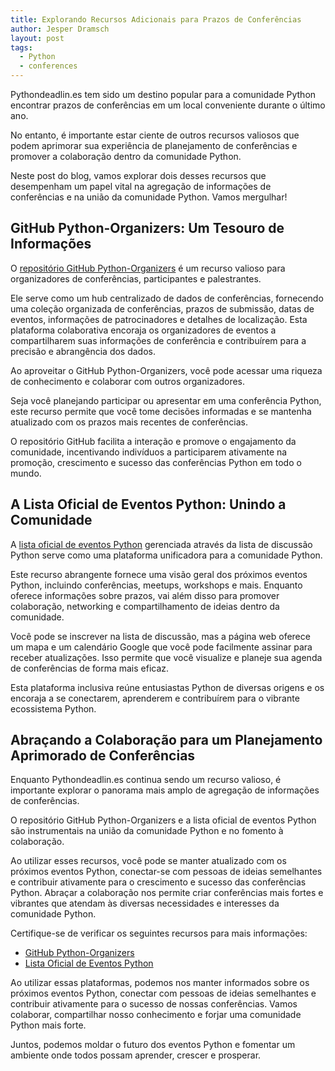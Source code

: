 ```yaml
---
title: Explorando Recursos Adicionais para Prazos de Conferências
author: Jesper Dramsch
layout: post
tags:
  - Python
  - conferences
---
```


Pythondeadlin.es tem sido um destino popular para a comunidade Python encontrar prazos de conferências em um local conveniente durante o último ano.

No entanto, é importante estar ciente de outros recursos valiosos que podem aprimorar sua experiência de planejamento de conferências e promover a colaboração dentro da comunidade Python.

Neste post do blog, vamos explorar dois desses recursos que desempenham um papel vital na agregação de informações de conferências e na união da comunidade Python. Vamos mergulhar!

## GitHub Python-Organizers: Um Tesouro de Informações

O [repositório GitHub Python-Organizers](https://github.com/python-organizers/conferences) é um recurso valioso para organizadores de conferências, participantes e palestrantes.

Ele serve como um hub centralizado de dados de conferências, fornecendo uma coleção organizada de conferências, prazos de submissão, datas de eventos, informações de patrocinadores e detalhes de localização. Esta plataforma colaborativa encoraja os organizadores de eventos a compartilharem suas informações de conferência e contribuírem para a precisão e abrangência dos dados.

Ao aproveitar o GitHub Python-Organizers, você pode acessar uma riqueza de conhecimento e colaborar com outros organizadores.

Seja você planejando participar ou apresentar em uma conferência Python, este recurso permite que você tome decisões informadas e se mantenha atualizado com os prazos mais recentes de conferências.

O repositório GitHub facilita a interação e promove o engajamento da comunidade, incentivando indivíduos a participarem ativamente na promoção, crescimento e sucesso das conferências Python em todo o mundo.

## A Lista Oficial de Eventos Python: Unindo a Comunidade

A [lista oficial de eventos Python](https://www.python.org/events/) gerenciada através da lista de discussão Python serve como uma plataforma unificadora para a comunidade Python.

Este recurso abrangente fornece uma visão geral dos próximos eventos Python, incluindo conferências, meetups, workshops e mais. Enquanto oferece informações sobre prazos, vai além disso para promover colaboração, networking e compartilhamento de ideias dentro da comunidade.

Você pode se inscrever na lista de discussão, mas a página web oferece um mapa e um calendário Google que você pode facilmente assinar para receber atualizações. Isso permite que você visualize e planeje sua agenda de conferências de forma mais eficaz.

Esta plataforma inclusiva reúne entusiastas Python de diversas origens e os encoraja a se conectarem, aprenderem e contribuírem para o vibrante ecossistema Python.

## Abraçando a Colaboração para um Planejamento Aprimorado de Conferências

Enquanto Pythondeadlin.es continua sendo um recurso valioso, é importante explorar o panorama mais amplo de agregação de informações de conferências.

O repositório GitHub Python-Organizers e a lista oficial de eventos Python são instrumentais na união da comunidade Python e no fomento à colaboração.

Ao utilizar esses recursos, você pode se manter atualizado com os próximos eventos Python, conectar-se com pessoas de ideias semelhantes e contribuir ativamente para o crescimento e sucesso das conferências Python. Abraçar a colaboração nos permite criar conferências mais fortes e vibrantes que atendam às diversas necessidades e interesses da comunidade Python.

Certifique-se de verificar os seguintes recursos para mais informações:

- [GitHub Python-Organizers](https://github.com/python-organizers/conferences)
- [Lista Oficial de Eventos Python](https://www.python.org/events/)

Ao utilizar essas plataformas, podemos nos manter informados sobre os próximos eventos Python, conectar com pessoas de ideias semelhantes e contribuir ativamente para o sucesso de nossas conferências. Vamos colaborar, compartilhar nosso conhecimento e forjar uma comunidade Python mais forte.

Juntos, podemos moldar o futuro dos eventos Python e fomentar um ambiente onde todos possam aprender, crescer e prosperar.
